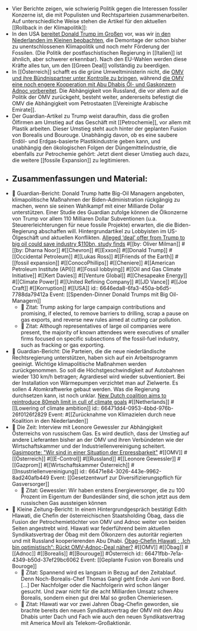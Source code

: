 - Vier Berichte zeigen, wie schwierig Politik gegen die Interessen fossiler Konzerne ist, die mit Populisten und Rechtsparteien zusammenarbeiten. Auf unterschiedliche Weise stehen die Artikel für den aktuellen [[Rollback in der Klimapolitik]]:
- In den USA [bereitet Donald Trump im Großen](((6646eda8-6fa3-450a-b6d5-7788da79412a))) vor, was wir [in den Niederlanden im Kleinen beobachten](((66471dd4-0953-4bbd-976b-26f0126f2829))), die Demontage der schon bisher zu unentschlossenen Klimapolitik und noch mehr Förderung der Fossilen. (Die Politik der postfaschistischen Regierung in [[Italien]] ist ähnlich, aber schwerer erkennbar). Nach den EU-Wahlen werden diese Kräfte alles tun, um den [[Green Deal]] vollständig zu beerdigen.
- In [[Österreich]] schafft es die grüne Umweltministerin nicht, die [OMV und ihre Bündnispartner unter Kontrolle zu bringen](((66471e84-3026-443e-9962-8ad240afb449))), während [die OMV eine noch engere Kooperation mit Abu Dhabis Öl- und Gaskonzern Adnoc vorbereitet](((66471fbb-7e1a-4349-b50d-37ef29bc6062))). Die Abhängigkeit von Russland, die vor allem auf die Politik der OMV zurückgeht, besteht weiter, andererseits befestigt die OMV die Abhängigkeit vom Petrostaaten [[Vereinigte Arabische Emirate]].
- Der Guardian-Artikel zu Trump weist daraufhin, dass die großen Ölfirmen am Umstieg auf das Geschäft mit [[Petrochemie]], vor allem mit Plastik arbeiten. Dieser Umstieg steht auch hinter der geplanten Fusion von Borealis und Bourouge. Unabhängig davon, ob es eine saubere Erdöl- und Erdgas-basierte Plastikindustrie geben kann, und unabhängig den ökologischen Folgen der Düngemittelindustrie, die ebenfalls zur Petrochemie gehört: Jetzt dient dieser Umstieg auch dazu, die weitere [[fossile Expansion]] zu legitimieren.
- ## Zusammenfassungen und Material:
- 📝 Guardian-Bericht: Donald Trump hatte Big-Oil Managern angeboten, klimapolitische Maßnahmen der Biden-Administration rückgängig zu machen, wenn sie seinen Wahlkampf mit einer Milliarde Dollar unterstützen. Einer Studie des Guardian zufolge können die Ölkonzerne von Trump vor allem 110 Milliaren Dollar Subventionen (u.a. Steuererleichterungen für neue fossile Projekte) erwarten, die die Biden-Regierung abschaffen will. Hintergrundartikel zu Lobbyisten im US-Ölgeschäft und aktuellen Konflikten. [Alleged ‘deal’ offer from Trump to big oil could save industry $110bn, study finds](https://www.theguardian.com/us-news/article/2024/may/16/donald-trump-big-oil-executives-alleged-deal-explained) #[[by: Oliver Milman]] #[[by: Dharna Noor]] #[[Chevron]] #[[Exxon]] #[[Donald Trump]] #[[Occidental Petroleum]] #[[Lukas Ross]] #[[Friends of the Earth]] #[[fossil expansion]] #[[ConocoPhillips]] #[[Cheniere]] #[[American Petroleum Institute (API)]] #[[Fossil lobbying]] #[[Oil and Gas Climate Initiative]] #[[Kert Davies]] #[[Venture Global]] #[[Chesapeake Energy]] #[[Climate Power]] #[[United Refining Company]] #[[JD Vance]] #[[Joe Craft]] #[[Korruption]] #[[USA]]
  id:: 6646eda8-6fa3-450a-b6d5-7788da79412a
  Event: [[Spenden-Dinner Donald Trumps mit Big Oil-Managern]]
	- 📌 Zitat: Trump asking for large campaign contributions and promising, if elected, to remove barriers to drilling, scrap a pause on gas exports, and reverse new rules aimed at cutting car pollution.
	- 📌 Zitat: Although representatives of large oil companies were present, the majority of known attendees were executives of smaller firms focused on specific subsections of the fossil-fuel industry, such as fracking or gas exporting.
- 📝 Guardian-Bericht: Die Parteien, die die neue niederländische Rechtsregierung unterstützen, haben sich auf ein Arbeitsprogramm geeinigt. Wichtige klimapolitische Maßnahmen werden zurückgenommen. So soll die Höchstgeschwindigkeit auf Autobahnen wieder 130 km/h betragen; Agrardiesel wird wieder subventioniert. Bei der Installation von Wärmepumpen verzichtet man auf Zielwerte. Es sollen 4 Atomkraftwerke gebaut werden. Was die Regierung durchsetzen kann, ist noch unklar. [New Dutch coalition aims to reintroduce 80mph limit in cull of climate goals](https://www.theguardian.com/world/article/2024/may/16/new-dutch-coalition-aims-to-reintroduce-80mph-limit-in-cull-of-climate-goals) #[[Netherlands]]  #[[Lowering of climate ambition]]
  id:: 66471dd4-0953-4bbd-976b-26f0126f2829
  Event: #[[Zurücknahme von Klimazielen durch neue Koalition in den Niederlanden]]
- 📝 Die Zeit: Interview mit Leonore Gewessler zur Abhängigkeit Österreichs von russischem Gas. Es wird deutlich, dass der Umstieg auf andere Lieferanten bisher an der OMV und ihren Verbündeten wie der Wirtschaftskammer und der Industriellenvereinigung scheitert. [Gasimporte: "Wir sind in einer Situation der Erpressbarkeit"](https://www.zeit.de/2024/22/gasimporte-russland-oesterreich-leonore-gewessler-gazprom/komplettansicht) #[[OMV]] #[[Österreich]] #[[E-Control]]  #[[Russland]] #[[Leonore Gewessler]] #[[Gazprom]] #[[Wirtschaftskammer Österreich]] #[[Insustriellenvereinigung]]
  id:: 66471e84-3026-443e-9962-8ad240afb449
  Event: [[Gesetzentwurf zur Diversifizierungspflich für Gasversorger]]
	- 📌 Zitat: Gewessler: Wir haben erstens Energieversorger, die zu 100 Prozent im Eigentum der Bundesländer sind, die schon jetzt aus dem russischen Gas aussteigen können
- 📝 Kleine Zeitung-Bericht: In einem Hintergrundgespräch bestätigt Edith Hlawati, die Chefin der österreichischen Staatsholding Öbag, dass die Fusion der Petrochemietöchter von OMV und Adnoc weiter von beiden Seiten angestrebt wird. Hlawati war federführend beim aktuellen Syndikatsvertrag der Öbag mit dem Ölkonzern des autoritär regierten und mit Russland kooperierenden Abu Dhabi.  [Öbag-Chefin Hlawati : „Ich bin optimistisch“: Rückt OMV-Adnoc-Deal näher?](https://www.kleinezeitung.at/wirtschaft/18467296/ich-bin-optimistisch-rueckt-omv-adnoc-deal-naeher) #[[OMV]] #[[Öbag]] #[[Adnoc]] #[[Borealis]] #[[Bourouge]] #Österreich
  id:: 66471fbb-7e1a-4349-b50d-37ef29bc6062
  Event: [[Geplante Fusion von Borealis und Bouroge]]
	- 📌 Zitat: Spannend wird es langsam in Bezug auf den Zeitablauf. Denn Noch-Borealis-Chef Thomas Gangl geht Ende Juni von Bord. [...] Der Nachfolger oder die Nachfolgerin wird schon länger gesucht. Und zwar nicht für die acht Milliarden Umsatz schwere Borealis, sondern einen gut drei Mal so großen Chemieriesen.
	- 📌 Zitat: Hlawati war vor zwei Jahren Öbag-Chefin geworden, sie brachte bereits den neuen Syndikatsvertrag der OMV mit den Abu Dhabis unter Dach und Fach wie auch den neuen Syndikatsvertrag mit America Movil als Telekom-Großaktionär.